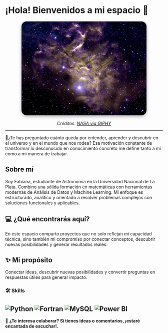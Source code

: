 # ¡Hola! Bienvenidos a mi espacio 👋

<div align="center">
  <img src="assets/galaxiesGIF.gif" width="400px" alt="Cosmos" style="border-radius: 16px; box-shadow: 0 4px 12px rgba(0,0,0,0.3);">
</div>

<p align="center">
  <em>Créditos: <a href="https://media4.giphy.com/media/v1.Y2lkPTc5MGI3NjExcXE2YzA5aWV6ZTZvdHBsaGVkOWRybnI4bGh4Y2YxeWYwYjNsdXM0diZlcD12MV9pbnRlcm5hbF9naWZfYnlfaWQmY3Q9Zw/HgkJYVPchxDHO/giphy.gif">NASA via GIPHY</a></em>
</p>

---

🔭¿Te has preguntado cuánto queda por entender, aprender y descubrir en el universo y en el mundo que nos rodea? Esa motivación constante de transformar lo desconocido en conocimiento concreto me define tanto a mí como a mi manera de trabajar.
## Sobre mí  
Soy Fabiana, estudiante de Astronomía en la Universidad Nacional de La Plata. Combino una sólida formación en matemáticas con herramientas modernas de Análisis de Datos y Machine Learning. Mi enfoque es estructurado, analítico y orientado a resolver problemas complejos con soluciones funcionales y aplicables.  
## 💻 ¿Qué encontrarás aquí?  
En este espacio comparto proyectos que no solo reflejan mi capacidad técnica, sino también mi compromiso por conectar conceptos, descubrir nuevas posibilidades y generar resultados reales. 
## ✨ Mi propósito
Conectar ideas, descubrir nuevas posibilidades y convertir preguntas en respuestas útiles para generar impacto.
### 🛠 Skills  
![Python](https://img.shields.io/badge/-Python-3776AB?logo=python&logoColor=white&style=flat)
![Fortran](https://img.shields.io/badge/-Fortran-734F96?logo=fortran&logoColor=white&style=flat)
![MySQL](https://img.shields.io/badge/-MySQL-4479A1?logo=mysql&logoColor=white&style=flat)
![Power BI](https://img.shields.io/badge/-Power%20BI-F2C811?logo=powerbi&logoColor=black&style=flat)
---
🤝 **¿Te interesa colaborar? Si tienes ideas o comentarios, ¡estaré encantada de escuchar!.**  
